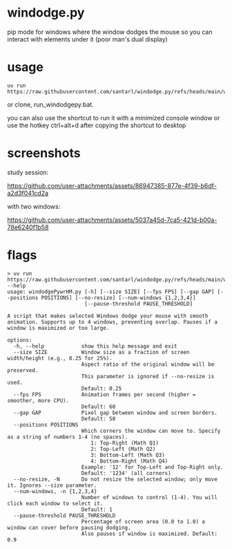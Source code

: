 # windodge.py
pip mode for windows where the window dodges the mouse so you can interact with elements under it (poor man's dual display)

# usage
```
uv run https://raw.githubusercontent.com/santarl/windodge.py/refs/heads/main/windodge.py
```
or clone, run_windodgepy.bat.

you can also use the shortcut to run it with a minimized console window or use the hotkey ctrl+alt+d after copying the shortcut to desktop

# screenshots
study session:

https://github.com/user-attachments/assets/86947385-877e-4f39-b6df-a2d3f041cd2a

with two windows:

https://github.com/user-attachments/assets/5037a45d-7ca5-421d-b00a-78e6240f1b58

# flags

```
> uv run https://raw.githubusercontent.com/santarl/windodge.py/refs/heads/main/windodge.py --help
usage: windodgePywrHM.py [-h] [--size SIZE] [--fps FPS] [--gap GAP] [--positions POSITIONS] [--no-resize] [--num-windows {1,2,3,4}]
                         [--pause-threshold PAUSE_THRESHOLD]

A script that makes selected Windows dodge your mouse with smooth animation. Supports up to 4 windows, preventing overlap. Pauses if a window is maximized or too large.

options:
  -h, --help            show this help message and exit
  --size SIZE           Window size as a fraction of screen width/height (e.g., 0.25 for 25%).
                        Aspect ratio of the original window will be preserved.
                        This parameter is ignored if --no-resize is used.
                        Default: 0.25
  --fps FPS             Animation frames per second (higher = smoother, more CPU).
                        Default: 60
  --gap GAP             Pixel gap between window and screen borders.
                        Default: 50
  --positions POSITIONS
                        Which corners the window can move to. Specify as a string of numbers 1-4 (no spaces).
                           1: Top-Right (Math Q1)
                           2: Top-Left (Math Q2)
                           3: Bottom-Left (Math Q3)
                           4: Bottom-Right (Math Q4)
                        Example: '12' for Top-Left and Top-Right only.
                        Default: '1234' (all corners)
  --no-resize, -N       Do not resize the selected window; only move it. Ignores --size parameter.
  --num-windows, -n {1,2,3,4}
                        Number of windows to control (1-4). You will click each window to select it.
                        Default: 1
  --pause-threshold PAUSE_THRESHOLD
                        Percentage of screen area (0.0 to 1.0) a window can cover before pausing dodging.
                        Also pauses if window is maximized. Default: 0.9
```
